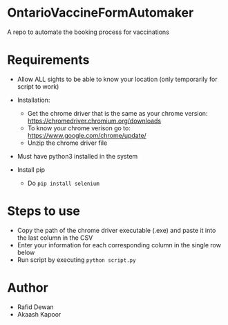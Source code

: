 # OntarioVaccineFormAutomaker

A repo to automate the booking process for vaccinations

# Requirements

- Allow ALL sights to be able to know your location (only temporarily for script to work)
- Installation:

    - Get the chrome driver that is the same as your chrome version: https://chromedriver.chromium.org/downloads
    - To know your chrome verison go to: https://www.google.com/chrome/update/
    - Unzip the chrome driver file
- Must have python3 installed in the system
- Install pip
    - Do ```pip install selenium```

# Steps to use

- Copy the path of the chrome driver executable (.exe) and paste it into the last column in the CSV
- Enter your information for each corresponding column in the single row below
- Run script by executing ```python script.py```

# Author

- Rafid Dewan
- Akaash Kapoor
